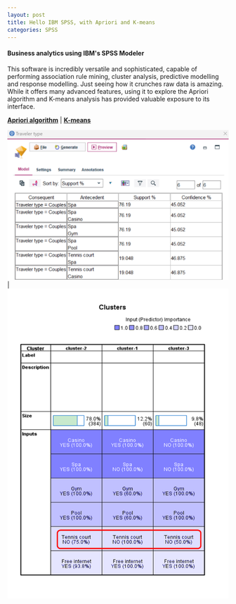 ```yaml
---
layout: post
title: Hello IBM SPSS, with Apriori and K-means
categories: SPSS
---
```


#### Business analytics using IBM's SPSS Modeler

This software is incredibly versatile and sophisticated, capable of performing association rule mining, cluster analysis, predictive modelling and response modelling. Just seeing how it crunches raw data is amazing. While it offers many advanced features, using it to explore the Apriori algorithm and K-means analysis has provided valuable exposure to its interface.

 <a  style="font-weight:bold" href="https://KenYeoKP.github.io/mystuff/1-SPSS-Apriori/">Apriori algorithm</a> | 
 <a  style="font-weight:bold" href="https://KenYeoKP.github.io/mystuff/2-SPSS-KMeans/">K-means</a>

![](https://github.com/KenYeoKP/KenYeoKP.github.io/blob/master/_posts/output.png) | ![](https://github.com/KenYeoKP/mystuff/blob/main/2-SPSS-KMeans/kmeansoutput.png)

